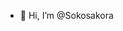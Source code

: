 - 👋 Hi, I’m @Sokosakora
<!---
Sokosakora/Sokosakora is a ✨ special ✨ repository because its `README.md` (this file) appears on your GitHub profile.
You can click the Preview link to take a look at your changes.
--->
